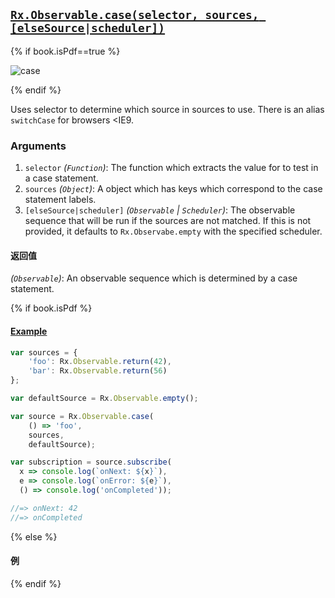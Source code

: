## [`Rx.Observable.case(selector, sources, [elseSource|scheduler])`](https://github.com/Reactive-Extensions/RxJS/blob/master/src/core/linq/observable/case.js)

{% if book.isPdf==true %}

![case](http://reactivex.io/documentation/operators/images/case.png)

{% endif %}

Uses selector to determine which source in sources to use.  There is an alias `switchCase` for browsers <IE9.

### Arguments
1. `selector` *(`Function`)*: The function which extracts the value for to test in a case statement.
2. `sources` *(`Object`)*: A object which has keys which correspond to the case statement labels.
3. `[elseSource|scheduler]` *(`Observable` | `Scheduler`)*: The observable sequence that will be run if the sources are not matched. If this is not provided, it defaults to `Rx.Observabe.empty` with the specified scheduler.

#### 返回值
*(`Observable`)*: An observable sequence which is determined by a case statement. 

{% if book.isPdf %}

#### [Example](http://jsbin.com/ladamu/2/edit?js,console)

```js
var sources = {
    'foo': Rx.Observable.return(42),
    'bar': Rx.Observable.return(56)
};

var defaultSource = Rx.Observable.empty();

var source = Rx.Observable.case(
    () => 'foo',
    sources,
    defaultSource);

var subscription = source.subscribe(
  x => console.log(`onNext: ${x}`),
  e => console.log(`onError: ${e}`),
  () => console.log('onCompleted'));

//=> onNext: 42 
//=> onCompleted
```

{% else %}

#### 例
[](http://jsbin.com/ladamu/2/embed?js,console)

{% endif %}